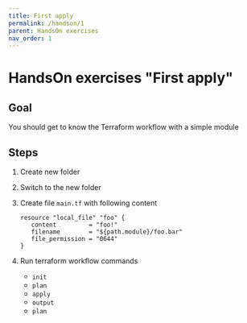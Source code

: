 ```yaml
---
title: First apply
permalink: /handson/1
parent: HandsOn exercises
nav_order: 1
---
```


# HandsOn exercises "First apply"

## Goal

You should get to know the Terraform workflow with a simple module

## Steps

1. Create new folder
2. Switch to the new folder
3. Create file `main.tf` with following content

   ```hcl
   resource "local_file" "foo" {
      content         = "foo!"
      filename        = "${path.module}/foo.bar"
      file_permission = "0644"
   }
   ```

3. Run terraform workflow commands
   - `init`
   - `plan`
   - `apply`
   - `output`
   - `plan`
